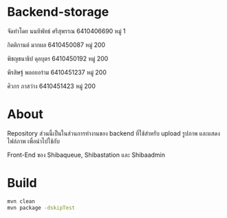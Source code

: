 # Backend-storage

จัดทำโดย
นนทิพัทธ์ ศรีสุพรรณ 6410406690 หมู่ 1


กิตติกานต์ มากผล 6410450087 หมู่ 200


พิชญชนาธิป ดุลบุตร 6410450192 หมู่ 200


พีรสิษฐ์ พลอยอร่าม 6410451237 หมู่ 200


ศิวกร ภาสว่าง 6410451423 หมู่ 200


# About


Repository ส่วนนี้เป็นในส่วนการทำงานของ backend ที่ใช้สำหรับ upload รูปภาพ และแสดงไฟล์ภาพ เพื่อนำไปใช้กับ 


Front-End ของ Shibaqueue, Shibastation และ Shibaadmin

# Build
```bash
mvn clean
mvn package -dskipTest
```

